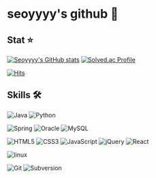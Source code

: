 # seoyyyy's github 🙌
## Stat ⭐
[![Seoyyyy's GitHub stats](https://github-readme-stats.vercel.app/api?username=seoyyyy&&show_icons=true&theme=dracula)](https://github.com/anuraghazra/github-readme-stats)   [![Solved.ac Profile](http://mazassumnida.wtf/api/v2/generate_badge?boj=tjdud1994)](https://solved.ac/tjdud1994/)

[![Hits](https://hits.seeyoufarm.com/api/count/incr/badge.svg?url=https%3A%2F%2Fgithub.com%2Fseoyyyy&count_bg=%2379C83D&title_bg=%23555555&icon=&icon_color=%23E7E7E7&title=hits&edge_flat=false)](https://hits.seeyoufarm.com)
## Skills 🛠️

![Java](https://img.shields.io/badge/Java-007396.svg?&style=for-the-badge&logo=Java&logoColor=white)
![Python](https://img.shields.io/badge/Python-3776AB.svg?&style=for-the-badge&logo=Python&logoColor=white)
  <br/>
  
![Spring](https://img.shields.io/badge/Spring-6DB33F.svg?&style=for-the-badge&logo=Spring&logoColor=white)
![Oracle](https://img.shields.io/badge/Oracle-F80000.svg?&style=for-the-badge&logo=Oracle&logoColor=white)
![MySQL](https://img.shields.io/badge/MySQL-4479A1.svg?&style=for-the-badge&logo=MySQL&logoColor=white)

![HTML5](https://img.shields.io/badge/HTML5-E34F26.svg?&style=for-the-badge&logo=HTML5&logoColor=white)
![CSS3](https://img.shields.io/badge/CSS3-1572B6.svg?&style=for-the-badge&logo=CSS3&logoColor=white)
![JavaScript](https://img.shields.io/badge/JavaScript-F7DF1E.svg?&style=for-the-badge&logo=JavaScript&logoColor=white)
![jQuery](https://img.shields.io/badge/jquery-0769AD?style=for-the-badge&logo=jquery&logoColor=white)
![React](https://img.shields.io/badge/react-61DAFB?style=for-the-badge&logo=react&logoColor=black)


![linux](https://img.shields.io/badge/linux-FCC624?style=for-the-badge&logo=linux&logoColor=black)

![Git](https://img.shields.io/badge/Git-F05032.svg?&style=for-the-badge&logo=Git&logoColor=white)
![Subversion](https://img.shields.io/badge/Subversion-809CC9.svg?&style=for-the-badge&logo=Git&logoColor=white)
